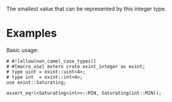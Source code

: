 The smallest value that can be represented by this integer type.

# Examples

Basic usage:

```
# #![allow(non_camel_case_types)]
# #[macro_use] extern crate exint_integer as exint;
# type uint = exint::uint<4>;
# type int  = exint::int<4>;
use exint::Saturating;

assert_eq!(<Saturating<int>>::MIN, Saturating(int::MIN));
```
